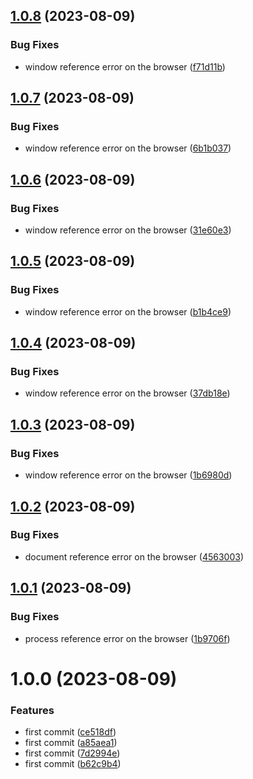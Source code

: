 ## [1.0.8](https://github.com/uzenith360/offline-notification/compare/v1.0.7...v1.0.8) (2023-08-09)


### Bug Fixes

* window reference error on the browser ([f71d11b](https://github.com/uzenith360/offline-notification/commit/f71d11b590c6e3591f95a75eb887affaa2b3b8f4))

## [1.0.7](https://github.com/uzenith360/offline-notification/compare/v1.0.6...v1.0.7) (2023-08-09)


### Bug Fixes

* window reference error on the browser ([6b1b037](https://github.com/uzenith360/offline-notification/commit/6b1b03739afedb780b4da451db2b95e6dd4092f8))

## [1.0.6](https://github.com/uzenith360/offline-notification/compare/v1.0.5...v1.0.6) (2023-08-09)


### Bug Fixes

* window reference error on the browser ([31e60e3](https://github.com/uzenith360/offline-notification/commit/31e60e37a4ea7b85ee94d4b83503acca4b27a9c1))

## [1.0.5](https://github.com/uzenith360/offline-notification/compare/v1.0.4...v1.0.5) (2023-08-09)


### Bug Fixes

* window reference error on the browser ([b1b4ce9](https://github.com/uzenith360/offline-notification/commit/b1b4ce986a70dea5b10a91c00b2526e05b0c1c3d))

## [1.0.4](https://github.com/uzenith360/offline-notification/compare/v1.0.3...v1.0.4) (2023-08-09)


### Bug Fixes

* window reference error on the browser ([37db18e](https://github.com/uzenith360/offline-notification/commit/37db18eb47702b889567859576ae1e6d6ec4c9d8))

## [1.0.3](https://github.com/uzenith360/offline-notification/compare/v1.0.2...v1.0.3) (2023-08-09)


### Bug Fixes

* window reference error on the browser ([1b6980d](https://github.com/uzenith360/offline-notification/commit/1b6980de79d2b7052284a8b3bff340e0356d1137))

## [1.0.2](https://github.com/uzenith360/offline-notification/compare/v1.0.1...v1.0.2) (2023-08-09)


### Bug Fixes

* document reference error on the browser ([4563003](https://github.com/uzenith360/offline-notification/commit/45630039e47c127977142afeb7b54c797335f423))

## [1.0.1](https://github.com/uzenith360/offline-notification/compare/v1.0.0...v1.0.1) (2023-08-09)


### Bug Fixes

* process reference error on the browser ([1b9706f](https://github.com/uzenith360/offline-notification/commit/1b9706fe283c7de28de19e1cb0d602ca8b18fdf6))

# 1.0.0 (2023-08-09)


### Features

* first commit ([ce518df](https://github.com/uzenith360/offline-notification/commit/ce518df949a00cff73e625c3291b8a2826a964d0))
* first commit ([a85aea1](https://github.com/uzenith360/offline-notification/commit/a85aea1cde520a8c62d2db6200f6680a732cd38a))
* first commit ([7d2994e](https://github.com/uzenith360/offline-notification/commit/7d2994e0833970c4c7ac54c6d78e96d15a437d57))
* first commit ([b62c9b4](https://github.com/uzenith360/offline-notification/commit/b62c9b4b7c6c67061d8c54558a7bcaaace47cc49))
